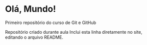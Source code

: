 # Olá, Mundo!
 Primeiro repositório do curso de Git e GitHub

 Repositório criado durante aula
 Inclui esta linha diretamente no site, editando o arquivo README.
